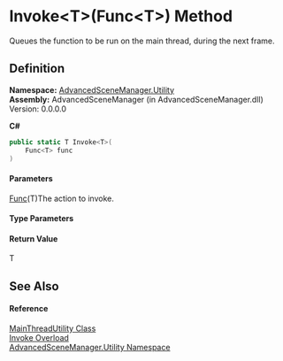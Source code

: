 # Invoke\<T>(Func\<T>) Method

Queues the function to be run on the main thread, during the next frame.

## Definition

**Namespace:** [AdvancedSceneManager.Utility](N_AdvancedSceneManager_Utility.md)\
**Assembly:** AdvancedSceneManager (in AdvancedSceneManager.dll) Version: 0.0.0.0

**C#**

```c#
public static T Invoke<T>(
	Func<T> func
)

```

#### Parameters

&#x20; [Func](https://learn.microsoft.com/dotnet/api/system.func-1)(T)The action to invoke.

#### Type Parameters

#### Return Value

T

## See Also

#### Reference

[MainThreadUtility Class](T_AdvancedSceneManager_Utility_MainThreadUtility.md)\
[Invoke Overload](Overload_AdvancedSceneManager_Utility_MainThreadUtility_Invoke.md)\
[AdvancedSceneManager.Utility Namespace](N_AdvancedSceneManager_Utility.md)
